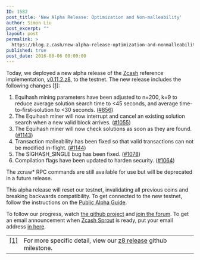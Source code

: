```yaml
---
ID: 1582
post_title: 'New Alpha Release: Optimization and Non-malleability'
author: Simon Liu
post_excerpt: ""
layout: post
permalink: >
  https://blog.z.cash/new-alpha-release-optimization-and-nonmalleability/
published: true
post_date: 2016-08-06 00:00:00
---
```

<p>Today, we deployed a new alpha release of the <a class="reference external" href="https://github.com/zcash">Zcash</a> reference implementation, <a class="reference external" href="https://github.com/zcash/zcash/releases/tag/v0.11.2.z8">v0.11.2.z8</a>, to the testnet. The new release includes the following changes <a class="footnote-reference" href="#id2" id="id1">[1]</a>:</p>
<ol class="arabic simple"><li>Equihash mining parameters have been adjusted to n=200, k=9 to reduce average solution search time to &lt;45 seconds, and average time-to-first-solution to &lt;30 seconds. (<a class="reference external" href="https://github.com/zcash/zcash/issues/856">#856</a>)</li>
<li>The Equihash miner will now interrupt and cancel an existing solution search when a new valid block arrives. (<a class="reference external" href="https://github.com/zcash/zcash/pull/1055">#1055</a>)</li>
<li>The Equihash miner will now check solutions as soon as they are found. (<a class="reference external" href="https://github.com/zcash/zcash/pull/1143">#1143</a>)</li>
<li>Transaction malleability has been fixed so that valid transactions can not be modified in-flight. (<a class="reference external" href="https://github.com/zcash/zcash/pull/1144">#1144</a>)</li>
<li>The SIGHASH_SINGLE bug has been fixed. (<a class="reference external" href="https://github.com/zcash/zcash/pull/1078">#1078</a>)</li>
<li>Compilation flags have been updated to harden security. (<a class="reference external" href="https://github.com/zcash/zcash/pull/1064">#1064</a>)</li>
</ol><p>The zcraw* RPC commands are still available for use but will be deprecated in a future release.</p>
<p>This alpha release will reset our testnet, invalidating all previous coins and breaking backwards compatibility. To get connected to the new testnet, follow the instructions on the <a class="reference external" href="https://github.com/zcash/zcash/wiki/Public-Alpha-Guide">Public Alpha Guide</a>.</p>
<p>To follow our progress, watch <a class="reference external" href="https://github.com/zcash/zcash/milestones">the github project</a> and <a class="reference external" href="https://forum.z.cash/">join the forum</a>. To get an email announcement when <a class="reference external" href="/sprout-roadmap/">Zcash Sprout</a> is ready, put your email address <a class="reference external" href="https://z.cash/#launch-notification">in here</a>.</p>
<table class="docutils footnote" frame="void" id="id2" rules="none"><colgroup><col class="label"/><col/></colgroup><tbody valign="top"><tr><td class="label"><a class="fn-backref" href="#id1">[1]</a></td><td>For more specific detail, view our <a class="reference external" href="https://github.com/zcash/zcash/milestone/36?closed=1">z8 release</a> github milestone.</td></tr></tbody></table>